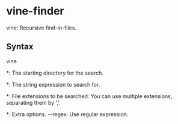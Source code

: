 # vine-finder
vine: Recursive find-in-files.

## Syntax
vine <searchPath> <searchExpression> <filesExtensions> <options>

*<searchPath>: The starting directory for the search.

*<searchExpression>: The string expression to search for.

*<filesExtensions>: File extensions to be searched.
You can use multiple extensions, separating them by ','.

*<options>: Extra options.
 --regex: Use regular expression.
